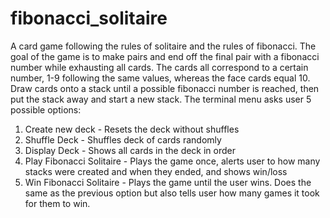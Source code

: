 # fibonacci_solitaire
A card game following the rules of solitaire and the rules of fibonacci. 
The goal of the game is to make pairs and end off the final pair with a fibonacci number while exhausting all cards.
The cards all correspond to a certain number, 1-9 following the same values, whereas the face cards equal 10.
Draw cards onto a stack until a possible fibonacci number is reached, then put the stack away and start a new stack.
The terminal menu asks user 5 possible options: 
1. Create new deck - Resets the deck without shuffles
2. Shuffle Deck - Shuffles deck of cards randomly
3. Display Deck - Shows all cards in the deck in order
4. Play Fibonacci Solitaire - Plays the game once, alerts user to how many stacks were created and when they ended, and shows win/loss
5. Win Fibonacci Solitaire - Plays the game until the user wins. Does the same as the previous option but also tells user how many games it took for them to win.

